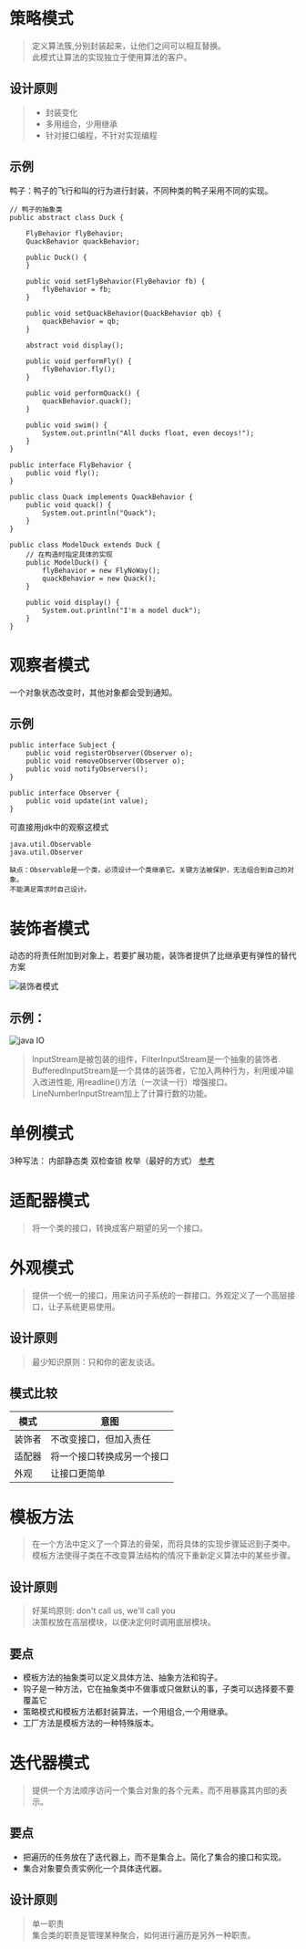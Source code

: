 # 策略模式
> 定义算法簇,分别封装起来，让他们之间可以相互替换。  
此模式让算法的实现独立于使用算法的客户。

## 设计原则
> -  封装变化  
> -  多用组合，少用继承
> -  针对接口编程，不针对实现编程

## 示例
鸭子：鸭子的飞行和叫的行为进行封装，不同种类的鸭子采用不同的实现。

    // 鸭子的抽象类
    public abstract class Duck {

	    FlyBehavior flyBehavior;
	    QuackBehavior quackBehavior;

    	public Duck() {
	    }

	    public void setFlyBehavior(FlyBehavior fb) {
	    	flyBehavior = fb;
    	}

	    public void setQuackBehavior(QuackBehavior qb) {
	    	quackBehavior = qb;
	    }

	    abstract void display();

	    public void performFly() {
	    	flyBehavior.fly();
	    }

	    public void performQuack() {
    		quackBehavior.quack();
	    }

    	public void swim() {
    		System.out.println("All ducks float, even decoys!");
    	}
    }


```
public interface FlyBehavior {
	public void fly();
}
```
```
public class Quack implements QuackBehavior {
	public void quack() {
		System.out.println("Quack");
	}
}
```
```
public class ModelDuck extends Duck {
    // 在构造时指定具体的实现
	public ModelDuck() {
		flyBehavior = new FlyNoWay();
		quackBehavior = new Quack();
	}

	public void display() {
		System.out.println("I'm a model duck");
	}
}
```

# 观察者模式
一个对象状态改变时，其他对象都会受到通知。

## 示例

```
public interface Subject {
	public void registerObserver(Observer o);
	public void removeObserver(Observer o);
	public void notifyObservers();
}
```

```
public interface Observer {
	public void update(int value);
}
```

可直接用jdk中的观察这模式
```
java.util.Observable
java.util.Observer

缺点：Observable是一个类，必须设计一个类继承它。关键方法被保护，无法组合到自己的对象。
不能满足需求时自己设计。
```

#  装饰者模式
动态的将责任附加到对象上，若要扩展功能，装饰者提供了比继承更有弹性的替代方案

![装饰者模式](https://upload-images.jianshu.io/upload_images/3985563-a0d0ac0c5bdf5c93.png)

## 示例：

![java IO](https://img-blog.csdn.net/20150714211311360?watermark/2/text/aHR0cDovL2Jsb2cuY3Nkbi5uZXQv/font/5a6L5L2T/fontsize/400/fill/I0JBQkFCMA==/dissolve/70/gravity/Center)

> InputStream是被包装的组件，FilterInputStream是一个抽象的装饰者.  
> BufferedInputStream是一个具体的装饰者，它加入两种行为，利用缓冲输入改进性能, 用readline()方法（一次读一行）增强接口。  
> LineNumberInputStream加上了计算行数的功能。

# 单例模式
3种写法：
内部静态类
双检查锁 
枚举（最好的方式）
[参考](https://www.jianshu.com/p/7053217b73cc)


# 适配器模式
> 将一个类的接口，转换成客户期望的另一个接口。

# 外观模式 
> 提供一个统一的接口，用来访问子系统的一群接口。外观定义了一个高层接口，让子系统更易使用。

## 设计原则
> 最少知识原则：只和你的密友谈话。

## 模式比较

模式|意图
-|-
装饰者|不改变接口，但加入责任
适配器|将一个接口转换成另一个接口
外观| 让接口更简单

# 模板方法
 >在一个方法中定义了一个算法的骨架，而将具体的实现步骤延迟到子类中。  
 模板方法使得子类在不改变算法结构的情况下重新定义算法中的某些步骤。

 ## 设计原则
> 好莱坞原则: don't call us, we'll call you   
  决策权放在高层模块，以便决定何时调用底层模块。

## 要点
- 模板方法的抽象类可以定义具体方法、抽象方法和钩子。
- 钩子是一种方法，它在抽象类中不做事或只做默认的事，子类可以选择要不要覆盖它
- 策略模式和模板方法都封装算法，一个用组合,一个用继承。
- 工厂方法是模板方法的一种特殊版本。

# 迭代器模式
> 提供一个方法顺序访问一个集合对象的各个元素，而不用暴露其内部的表示。

## 要点
- 把遍历的任务放在了迭代器上，而不是集合上。简化了集合的接口和实现。  
- 集合对象要负责实例化一个具体迭代器。

## 设计原则
> 单一职责  
集合类的职责是管理某种聚合，如何进行遍历是另外一种职责。
